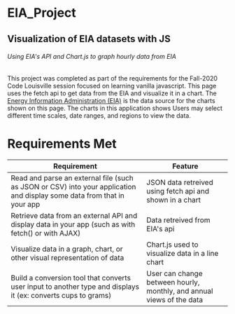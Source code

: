 # EIA_Project
## Visualization of EIA datasets with JS

###### Using EIA's API and Chart.js to graph hourly data from EIA

This project was completed as part of the requirements for the Fall-2020 Code Louisville session focused on learning vanilla javascript. This page uses the fetch api to get data from the EIA and visualize it in a chart. The [Energy Information Administration (EIA)](https://www.eia.gov/opendata/qb.php?category=2122628) is the data source for the charts shown on this page. The charts in this application shows  Users may select different time scales, date ranges, and regions to view the data.

# Requirements Met
Requirement | Feature
------------ | -------------
Read and parse an external file (such as JSON or CSV) into your application and display some data from that in your app | JSON data retreived using fetch api and shown in a chart
Retrieve data from an external API and display data in your app (such as with fetch() or with AJAX) | Data retreived from EIA's api
Visualize data in a graph, chart, or other visual representation of data | Chart.js used to visualize data in a line chart
Build a conversion tool that converts user input to another type and displays it (ex: converts cups to grams) | User can change between hourly, monthly, and annual views of the data

